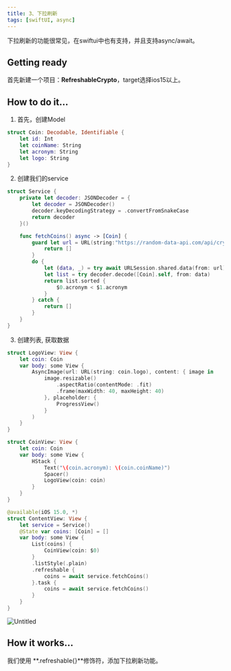 ```yaml
---
title: 3、下拉刷新
tags: [swiftUI, async]
---
```


下拉刷新的功能很常见，在swiftui中也有支持，并且支持async/await。

## Getting ready

首先新建一个项目：**RefreshableCrypto**，target选择ios15以上。

## How to do it…

1. 首先，创建Model

```swift
struct Coin: Decodable, Identifiable {
    let id: Int
    let coinName: String
    let acronym: String
    let logo: String
}
```

2. 创建我们的service
```swift
struct Service {
    private let decoder: JSONDecoder = {
        let decoder = JSONDecoder()
        decoder.keyDecodingStrategy = .convertFromSnakeCase
        return decoder
    }()

    func fetchCoins() async -> [Coin] {
        guard let url = URL(string:"https://random-data-api.com/api/crypto_coin/random_crypto_coin?size=10") else {
            return []
        }
        do {
            let (data, _) = try await URLSession.shared.data(from: url)
            let list = try decoder.decode([Coin].self, from: data)
            return list.sorted {
                $0.acronym < $1.acronym
            }
        } catch {
            return []
        }
    }
}
```

3. 创建列表, 获取数据
```swift
struct LogoView: View {
    let coin: Coin
    var body: some View {
        AsyncImage(url: URL(string: coin.logo), content: { image in
            image.resizable()
                .aspectRatio(contentMode: .fit)
                .frame(maxWidth: 40, maxHeight: 40)
            }, placeholder: {
                ProgressView()
            }
        )
    }
}

struct CoinView: View {
    let coin: Coin
    var body: some View {
        HStack {
            Text("\(coin.acronym): \(coin.coinName)")
            Spacer()
            LogoView(coin: coin)
        }
    }
}

@available(iOS 15.0, *)
struct ContentView: View {
    let service = Service()
    @State var coins: [Coin] = []
    var body: some View {
        List(coins) {
            CoinView(coin: $0)
        }
        .listStyle(.plain)
        .refreshable {
            coins = await service.fetchCoins()
        }.task {
            coins = await service.fetchCoins()
        }
    }
}
```

![Untitled](https://tva1.sinaimg.cn/large/008i3skNgy1gygiphw8dbg306a0ckwgo.gif)

## How it works…

我们使用 **.refreshable{}**修饰符，添加下拉刷新功能。
